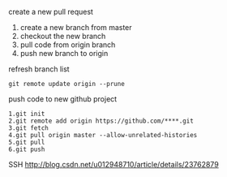 create a new pull request
1. create a new branch from master
2. checkout the new branch
3. pull code from origin branch
4. push new branch to origin

refresh branch list
```
git remote update origin --prune
```

push code to new github project
```
1.git init
2.git remote add origin https://github.com/****.git
3.git fetch
4.git pull origin master --allow-unrelated-histories
5.git pull
6.git push
```


SSH
http://blog.csdn.net/u012948710/article/details/23762879



